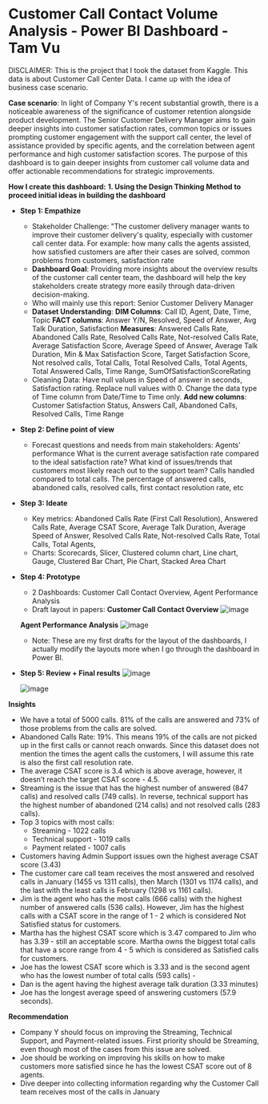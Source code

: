 # Customer Call Contact Volume Analysis - Power BI Dashboard - Tam Vu

DISCLAIMER: This is the project that I took the dataset from Kaggle. This data is about Customer Call Center Data. I came up with the idea of business case scenario. 

**Case scenario**: 
In light of Company Y's recent substantial growth, there is a noticeable awareness of the significance of customer retention alongside product development. The Senior Customer Delivery Manager aims to gain deeper insights into customer satisfaction rates, common topics or issues prompting customer engagement with the support call center, the level of assistance provided by specific agents, and the correlation between agent performance and high customer satisfaction scores. The purpose of this dashboard is to gain deeper insights from customer call volume data and offer actionable recommendations for strategic improvements.

**How I create this dashboard:**
**1. Using the Design Thinking Method to proceed initial ideas in building the dashboard**
- **Step 1: Empathize**
  + Stakeholder Challenge: "The customer delivery manager wants to improve their customer delivery's quality, especially with customer call center data. For example: how many calls the agents assisted, how satisfied customers are after their cases are solved, common problems from customers, satisfaction rate
  + **Dashboard Goal**: Providing more insights about the overview results of the customer call center team, the dashboard will help the key stakeholders create strategy more easily through data-driven decision-making.
  + Who will mainly use this report: Senior Customer Delivery Manager
  + **Dataset Understanding**:
      **DIM Columns**: Call ID, Agent, Date, Time, Topic
      **FACT columns**: Answer Y/N, Resolved, Speed of Answer, Avg Talk Duration, Satisfaction
      **Measures**: Answered Calls Rate, Abandoned Calls Rate, Resolved Calls Rate, Not-resolved Calls Rate, Average Satisfaction Score, Average Speed of Answer, Average Talk Duration, Min & Max Satisfaction Score, Target Satisfaction Score, Not resolved calls, Total Calls, Total Resolved Calls, Total Agents, Total Answered Calls, Time Range, SumOfSatisfactionScoreRating
  + Cleaning Data:
           Have null values in Speed of answer in seconds, Satisfaction rating. Replace null values with 0.
          Change the data type of Time column from Date/Time to Time only. 
         **Add new columns**: Customer Satisfaction Status, Answers Call, Abandoned Calls, Resolved Calls, Time Range
- **Step 2: Define point of view**
    + Forecast questions and needs from main stakeholders: 
      Agents' performance
      What is the current average satisfaction rate compared to the ideal satisfaction rate?
      What kind of issues/trends that customers most likely reach out to the support team? 
      Calls handled compared to total calls.
      The percentage of answered calls, abandoned calls, resolved calls, first contact resolution rate, etc
- **Step 3: Ideate**
    + Key metrics: Abandoned Calls Rate (First Call Resolution), Answered Calls Rate, Average CSAT Score, Average Talk Duration, Average Speed of Answer, Resolved Calls Rate, Not-resolved Calls Rate, Total Calls,       Total Agents,
    + Charts: Scorecards, Slicer, Clustered column chart, Line chart, Gauge, Clustered Bar Chart, Pie Chart, Stacked Area Chart
- **Step 4: Prototype**
    + 2 Dashboards: Customer Call Contact Overview, Agent Performance Analysis
    + Draft layout in papers: 
    **Customer Call Contact Overview**
    ![image](https://github.com/tammvu698/Customer-Call-Contact-Volume-Analysis---Power-BI-Dashboard/assets/67913407/7aadcc6c-5c12-4dbb-b80e-af97ef725e9e)
    
    **Agent Performance Analysis**
    ![image](https://github.com/tammvu698/Customer-Call-Contact-Volume-Analysis---Power-BI-Dashboard/assets/67913407/f9cf7f3a-adea-4b2c-9bdb-d5baaa6a9581)
    
    + Note: These are my first drafts for the layout of the dashboards, I actually modify the layouts more when I go through the dashboard in Power BI. 
- **Step 5: Review + Final results**
  ![image](https://github.com/tammvu698/Customer-Call-Contact-Volume-Analysis---Power-BI-Dashboard/assets/67913407/b1d65124-3752-4d11-8596-4701c9efe255)
  
  ![image](https://github.com/tammvu698/Customer-Call-Contact-Volume-Analysis---Power-BI-Dashboard/assets/67913407/36fa9d34-29a2-4aac-b014-1a53afa05bfb)


**Insights**

- We have a total of 5000 calls. 81% of the calls are answered and 73% of those problems from the calls are solved. 
- Abandoned Calls Rate: 19%. This means 19% of the calls are not picked up in the first calls or cannot reach onwards. Since this dataset does not mention the times the agent calls the customers, I will assume this rate is also the first call resolution rate. 
- The average CSAT score is 3.4 which is above average, however, it doesn’t reach the target CSAT score - 4.5. 
- Streaming is the issue that has the highest number of answered (847 calls) and resolved calls (749 calls). In reverse, technical support has the highest number of abandoned (214 calls) and not resolved calls (283 calls). 
- Top 3 topics with most calls: 
	+ Streaming  - 1022 calls
	+ Technical support - 1019 calls
	+ Payment related - 1007 calls
- Customers having Admin Support issues own the highest average CSAT score (3.43) 
- The customer care call team receives the most answered and resolved calls in January (1455 vs 1311 calls), then March (1301 vs 1174 calls), and the last with the least calls is February (1298 vs 1161 calls). 
- Jim is the agent who has the most calls (666 calls) with the highest number of answered calls (536 calls). However, Jim has the highest calls with a CSAT score in the range of 1 - 2 which is considered Not Satisfied status for customers. 
- Martha has the highest CSAT score which is 3.47 compared to Jim who has 3.39 - still an acceptable score. Martha owns the biggest total calls that have a score range from 4 - 5 which is considered as Satisfied calls for customers. 
- Joe has the lowest CSAT score which is 3.33 and is the second agent who has the lowest number of total calls (593 calls) - 
- Dan is the agent having the highest average talk duration (3.33 minutes)
- Joe has the longest average speed of answering customers (57.9 seconds). 




**Recommendation**
			
- Company Y should focus on improving the Streaming, Technical Support, and Payment-related issues. First priority should be Streaming, even though most of the cases from this issue are solved. 
- Joe should be working on improving his skills on how to make customers more satisfied since he has the lowest CSAT score out of 8 agents. 
- Dive deeper into collecting information regarding why the Customer Call team receives most of the calls in January 

